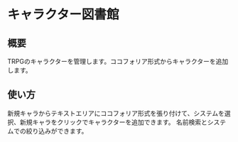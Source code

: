 # キャラクター図書館


## 概要
TRPGのキャラクターを管理します。ココフォリア形式からキャラクターを追加します。

## 使い方
新規キャラからテキストエリアにココフォリア形式を張り付けて、システムを選択、新規キャラをクリックでキャラクターを追加できます。
名前検索とシステムでの絞り込みができます。

